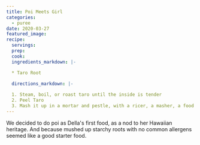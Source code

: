 ```yaml
---
title: Poi Meets Girl
categories:
  - puree
date: 2020-03-27
featured_image:
recipe:
  servings:
  prep:
  cook:
  ingredients_markdown: |-

  * Taro Root
  
  directions_markdown: |-

  1. Steam, boil, or roast taro until the inside is tender
  2. Peel Taro
  3. Mash it up in a mortar and pestle, with a ricer, a masher, a food processor, a food mill, or a blender
---
```

We decided to do poi as Della's first food, as a nod to her Hawaiian heritage. And because mushed up starchy roots with no common allergens seemed like a good starter food.
